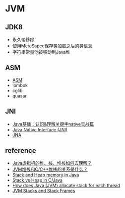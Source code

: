 # JVM


## JDK8

- 永久带移除
- 使用MetaSapce保存类加载之后的类信息
- 字符串常量池被移动到Java堆

## ASM

- [ASM](https://asm.ow2.io/)
- lombok
- cglib
- quasar

## JNI

- [Java基础：认识&理解关键字native实战篇](https://www.cnblogs.com/Alandre/p/4456719.html)
- [Java Native Interface (JNI)](https://www3.ntu.edu.sg/home/ehchua/programming/java/JavaNativeInterface.html)
- [JNA](https://github.com/java-native-access/jna)

## reference

- [Java虚拟机的堆、栈、堆栈如何去理解？](https://www.zhihu.com/question/29833675)
- [JVM堆栈和C/C++堆栈的关系是什么？](https://www.zhihu.com/question/40122222)
- [Stack and Heap memory in Java](https://softwareengineering.stackexchange.com/questions/65281/stack-and-heap-memory-in-java)
- [Stack vs Heap in C/Java](https://stackoverflow.com/questions/17535436/stack-vs-heap-in-c-java)
- [How does Java (JVM) allocate stack for each thread](https://stackoverflow.com/questions/36898701/how-does-java-jvm-allocate-stack-for-each-thread)
- [JVM Stacks and Stack Frames](https://alvinalexander.com/scala/fp-book/recursion-jvm-stacks-stack-frames)